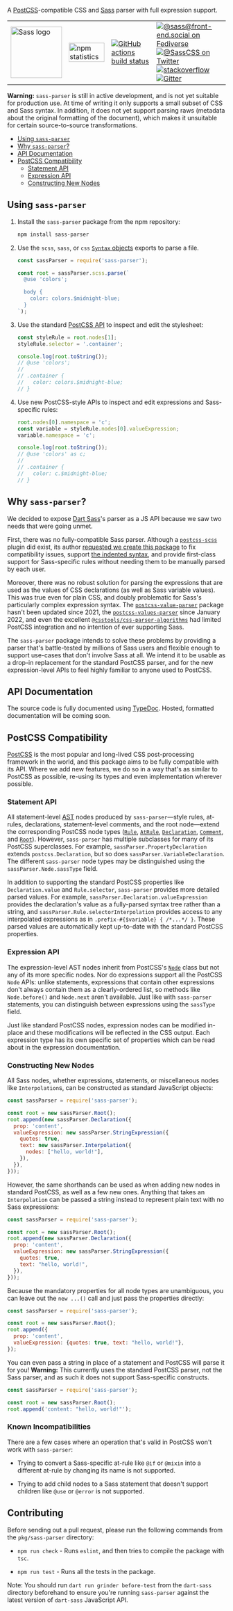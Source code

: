 A [PostCSS]-compatible CSS and [Sass] parser with full expression support.

<table>
  <tr>
    <td>
      <img width="118px" alt="Sass logo" src="https://rawgit.com/sass/sass-site/main/source/assets/img/logos/logo.svg" />
    </td>
    <td valign="middle">
      <a href="https://www.npmjs.com/package/sass-parser"><img width="100%" alt="npm statistics" src="https://nodei.co/npm/sass-parser.png?downloads=true"></a>
    </td>
    <td valign="middle">
      <a href="https://github.com/sass/dart-sass/actions"><img alt="GitHub actions build status" src="https://github.com/sass/dart-sass/workflows/CI/badge.svg"></a>
    </td>
    <td>
      <a href="https://front-end.social/@sass"><img alt="@sass@front-end.social on Fediverse" src="https://img.shields.io/mastodon/follow/110159358073946175?domain=https%3A%2F%2Ffront-end.social"></a>
      <br>
      <a href="https://twitter.com/SassCSS"><img alt="@SassCSS on Twitter" src="https://img.shields.io/twitter/follow/SassCSS?label=%40SassCSS&style=social"></a>
      <br>
      <a href="https://stackoverflow.com/questions/tagged/sass"><img alt="stackoverflow" src="https://img.shields.io/stackexchange/stackoverflow/t/sass?label=Sass%20questions&logo=stackoverflow&style=social"></a>
      <br>
      <a href="https://gitter.im/sass/sass?utm_source=badge&utm_medium=badge&utm_campaign=pr-badge"><img alt="Gitter" src="https://img.shields.io/gitter/room/sass/sass?label=chat&logo=gitter&style=social"></a>
    </td>
  </tr>
</table>

[PostCSS]: https://postcss.org/
[Sass]: https://sass-lang.com/

**Warning:** `sass-parser` is still in active development, and is not yet
suitable for production use. At time of writing it only supports a small subset
of CSS and Sass syntax. In addition, it does not yet support parsing raws
(metadata about the original formatting of the document), which makes it
unsuitable for certain source-to-source transformations.

* [Using `sass-parser`](#using-sass-parser)
* [Why `sass-parser`?](#why-sass-parser)
* [API Documentation](#api-documentation)
* [PostCSS Compatibility](#postcss-compatibility)
  * [Statement API](#statement-api)
  * [Expression API](#expression-api)
  * [Constructing New Nodes](#constructing-new-nodes)

## Using `sass-parser`

1. Install the `sass-parser` package from the npm repository:

   ```sh
   npm install sass-parser
   ```

2. Use the `scss`, `sass`, or `css` [`Syntax` objects] exports to parse a file.

   ```js
   const sassParser = require('sass-parser');

   const root = sassParser.scss.parse(`
     @use 'colors';

     body {
       color: colors.$midnight-blue;
     }
   `);
   ```

3. Use the standard [PostCSS API] to inspect and edit the stylesheet:

   ```js
   const styleRule = root.nodes[1];
   styleRule.selector = '.container';

   console.log(root.toString());
   // @use 'colors';
   //
   // .container {
   //   color: colors.$midnight-blue;
   // }
   ```

4. Use new PostCSS-style APIs to inspect and edit expressions and Sass-specific
   rules:

   ```js
   root.nodes[0].namespace = 'c';
   const variable = styleRule.nodes[0].valueExpression;
   variable.namespace = 'c';

   console.log(root.toString());
   // @use 'colors' as c;
   //
   // .container {
   //   color: c.$midnight-blue;
   // }
   ```

[`Syntax` objects]: https://postcss.org/api/#syntax
[PostCSS API]: https://postcss.org/api/

## Why `sass-parser`?

We decided to expose [Dart Sass]'s parser as a JS API because we saw two needs
that were going unmet.

[Dart Sass]: https://sass-lang.com/dart-sass

First, there was no fully-compatible Sass parser. Although a [`postcss-scss`]
plugin did exist, its author [requested we create this package] to fix
compatibility issues, support [the indented syntax], and provide first-class
support for Sass-specific rules without needing them to be manually parsed by
each user.

[`postcss-scss`]: https://www.npmjs.com/package/postcss-scss
[requested we create this package]: https://github.com/sass/dart-sass/issues/88#issuecomment-270069138
[the indented syntax]: https://sass-lang.com/documentation/syntax/#the-indented-syntax

Moreover, there was no robust solution for parsing the expressions that are used
as the values of CSS declarations (as well as Sass variable values). This was
true even for plain CSS, and doubly problematic for Sass's particularly complex
expression syntax. The [`postcss-value-parser`] package hasn't been updated
since 2021, the [`postcss-values-parser`] since January 2022, and even the
excellent [`@csstools/css-parser-algorithms`] had limited PostCSS integration
and no intention of ever supporting Sass.

[`postcss-value-parser`]: https://www.npmjs.com/package/postcss-value-parser
[`postcss-values-parser`]: https://www.npmjs.com/package/postcss-values-parser
[`@csstools/css-parser-algorithms`]: https://www.npmjs.com/package/@csstools/css-parser-algorithms

The `sass-parser` package intends to solve these problems by providing a parser
that's battle-tested by millions of Sass users and flexible enough to support
use-cases that don't involve Sass at all. We intend it to be usable as a drop-in
replacement for the standard PostCSS parser, and for the new expression-level
APIs to feel highly familiar to anyone used to PostCSS.

## API Documentation

The source code is fully documented using [TypeDoc]. Hosted, formatted
documentation will be coming soon.

[TypeDoc]: https://typedoc.org

## PostCSS Compatibility

[PostCSS] is the most popular and long-lived CSS post-processing framework in
the world, and this package aims to be fully compatible with its API. Where we
add new features, we do so in a way that's as similar to PostCSS as possible,
re-using its types and even implementation wherever possible.

### Statement API

All statement-level [AST] nodes produced by `sass-parser`—style rules, at-rules,
declarations, statement-level comments, and the root node—extend the
corresponding PostCSS node types ([`Rule`], [`AtRule`], [`Declaration`],
[`Comment`], and [`Root`]). However, `sass-parser` has multiple subclasses for
many of its PostCSS superclasses. For example, `sassParser.PropertyDeclaration`
extends `postcss.Declaration`, but so does `sassParser.VariableDeclaration`. The
different `sass-parser` node types may be distinguished using the
`sassParser.Node.sassType` field.

[AST]: https://en.wikipedia.org/wiki/Abstract_syntax_tree
[`Rule`]: https://postcss.org/api/#rule
[`AtRule`]: https://postcss.org/api/#atrule
[`Declaration`]: https://postcss.org/api/#declaration
[`Comment`]: https://postcss.org/api/#comment
[`Root`]: https://postcss.org/api/#root

In addition to supporting the standard PostCSS properties like
`Declaration.value` and `Rule.selector`, `sass-parser` provides more detailed
parsed values. For example, `sassParser.Declaration.valueExpression` provides
the declaration's value as a fully-parsed syntax tree rather than a string, and
`sassParser.Rule.selectorInterpolation` provides access to any interpolated
expressions as in `.prefix-#{$variable} { /*...*/ }`. These parsed values are
automatically kept up-to-date with the standard PostCSS properties.

### Expression API

The expression-level AST nodes inherit from PostCSS's [`Node`] class but not any
of its more specific nodes. Nor do expressions support all the PostCSS `Node`
APIs: unlike statements, expressions that contain other expressions don't always
contain them as a clearly-ordered list, so methods like `Node.before()` and
`Node.next` aren't available. Just like with `sass-parser` statements, you can
distinguish between expressions using the `sassType` field.

[`Node`]: https://postcss.org/api/#node

Just like standard PostCSS nodes, expression nodes can be modified in-place and
these modifications will be reflected in the CSS output. Each expression type
has its own specific set of properties which can be read about in the expression
documentation.

### Constructing New Nodes

All Sass nodes, whether expressions, statements, or miscellaneous nodes like
`Interpolation`s, can be constructed as standard JavaScript objects:

```js
const sassParser = require('sass-parser');

const root = new sassParser.Root();
root.append(new sassParser.Declaration({
  prop: 'content',
  valueExpression: new sassParser.StringExpression({
    quotes: true,
    text: new sassParser.Interpolation({
      nodes: ["hello, world!"],
    }),
  }),
}));
```

However, the same shorthands can be used as when adding new nodes in standard
PostCSS, as well as a few new ones. Anything that takes an `Interpolation` can
be passed a string instead to represent plain text with no Sass expressions:

```js
const sassParser = require('sass-parser');

const root = new sassParser.Root();
root.append(new sassParser.Declaration({
  prop: 'content',
  valueExpression: new sassParser.StringExpression({
    quotes: true,
    text: "hello, world!",
  }),
}));
```

Because the mandatory properties for all node types are unambiguous, you can
leave out the `new ...()` call and just pass the properties directly:

```js
const sassParser = require('sass-parser');

const root = new sassParser.Root();
root.append({
  prop: 'content',
  valueExpression: {quotes: true, text: "hello, world!"},
});
```

You can even pass a string in place of a statement and PostCSS will parse it for
you! **Warning:** This currently uses the standard PostCSS parser, not the Sass
parser, and as such it does not support Sass-specific constructs.

```js
const sassParser = require('sass-parser');

const root = new sassParser.Root();
root.append('content: "hello, world!"');
```

### Known Incompatibilities

There are a few cases where an operation that's valid in PostCSS won't work with
`sass-parser`:

* Trying to convert a Sass-specific at-rule like `@if` or `@mixin` into a
  different at-rule by changing its name is not supported.

* Trying to add child nodes to a Sass statement that doesn't support children
  like `@use` or `@error` is not supported.

## Contributing

Before sending out a pull request, please run the following commands from the
`pkg/sass-parser` directory:

* `npm run check` - Runs `eslint`, and then tries to compile the package with
  `tsc`.

* `npm run test` - Runs all the tests in the package.

Note: You should run `dart run grinder before-test` from the `dart-sass`
directory beforehand to ensure you're running `sass-parser` against the latest
version of `dart-sass` JavaScript API.
